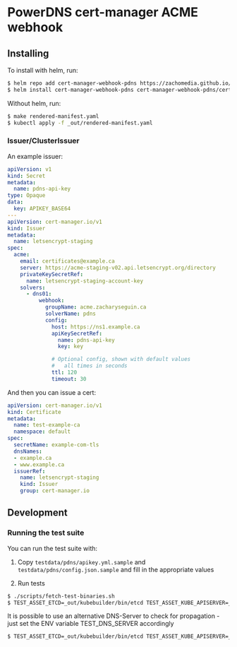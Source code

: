 # PowerDNS cert-manager ACME webhook

## Installing

To install with helm, run:

```bash
$ helm repo add cert-manager-webhook-pdns https://zachomedia.github.io/cert-manager-webhook-pdns
$ helm install cert-manager-webhook-pdns cert-manager-webhook-pdns/cert-manager-webhook-pdns
```

Without helm, run:

```bash
$ make rendered-manifest.yaml
$ kubectl apply -f _out/rendered-manifest.yaml
```

### Issuer/ClusterIssuer

An example issuer:

```yaml
apiVersion: v1
kind: Secret
metadata:
  name: pdns-api-key
type: Opaque
data:
  key: APIKEY_BASE64
---
apiVersion: cert-manager.io/v1
kind: Issuer
metadata:
  name: letsencrypt-staging
spec:
  acme:
    email: certificates@example.ca
    server: https://acme-staging-v02.api.letsencrypt.org/directory
    privateKeySecretRef:
      name: letsencrypt-staging-account-key
    solvers:
      - dns01:
          webhook:
            groupName: acme.zacharyseguin.ca
            solverName: pdns
            config:
              host: https://ns1.example.ca
              apiKeySecretRef:
                name: pdns-api-key
                key: key

              # Optional config, shown with default values
              #   all times in seconds
              ttl: 120
              timeout: 30
```

And then you can issue a cert:

```yaml
apiVersion: cert-manager.io/v1
kind: Certificate
metadata:
  name: test-example-ca
  namespace: default
spec:
  secretName: example-com-tls
  dnsNames:
  - example.ca
  - www.example.ca
  issuerRef:
    name: letsencrypt-staging
    kind: Issuer
    group: cert-manager.io
```

## Development

### Running the test suite

You can run the test suite with:

1. Copy `testdata/pdns/apikey.yml.sample` and `testdata/pdns/config.json.sample` and fill in the appropriate values

2. Run tests
```bash
$ ./scripts/fetch-test-binaries.sh
$ TEST_ASSET_ETCD=_out/kubebuilder/bin/etcd TEST_ASSET_KUBE_APISERVER=_out/kubebuilder/bin/kube-apiserver TEST_ASSET_KUBECTL=_out/kubebuilder/bin/kubectl TEST_ZONE_NAME=example.com. go test .
```

It is possible to use an alternative DNS-Server to check for propagation - just set the ENV variable TEST_DNS_SERVER accordingly

```bash
$ TEST_ASSET_ETCD=_out/kubebuilder/bin/etcd TEST_ASSET_KUBE_APISERVER=_out/kubebuilder/bin/kube-apiserver TEST_ASSET_KUBECTL=_out/kubebuilder/bin/kubectl TEST_DNS_SERVER="192.168.1.1:53" TEST_ZONE_NAME=example.com. go test .
```
